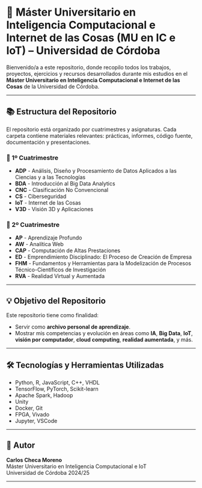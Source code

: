 # 📘 Máster Universitario en Inteligencia Computacional e Internet de las Cosas (MU en IC e IoT) – Universidad de Córdoba

Bienvenido/a a este repositorio, donde recopilo todos los trabajos, proyectos, ejercicios y recursos desarrollados durante mis estudios en el **Máster Universitario en Inteligencia Computacional e Internet de las Cosas** de la Universidad de Córdoba.

---

## 📚 Estructura del Repositorio

El repositorio está organizado por cuatrimestres y asignaturas. Cada carpeta contiene materiales relevantes: prácticas, informes, código fuente, documentación y presentaciones.

### 🔹 1º Cuatrimestre

- **ADP** - Análisis, Diseño y Procesamiento de Datos Aplicados a las Ciencias y a las Tecnologías  
- **BDA** - Introducción al Big Data Analytics  
- **CNC** - Clasificación No Convencional  
- **CS** - Ciberseguridad  
- **IoT** - Internet de las Cosas  
- **V3D** - Visión 3D y Aplicaciones  

### 🔹 2º Cuatrimestre

- **AP** - Aprendizaje Profundo  
- **AW** - Analítica Web  
- **CAP** - Computación de Altas Prestaciones  
- **ED** - Emprendimiento Disciplinado: El Proceso de Creación de Empresa  
- **FHM** - Fundamentos y Herramientas para la Modelización de Procesos Técnico-Científicos de Investigación  
- **RVA** - Realidad Virtual y Aumentada  

---

## 💡 Objetivo del Repositorio

Este repositorio tiene como finalidad:

- Servir como **archivo personal de aprendizaje**.
- Mostrar mis competencias y evolución en áreas como **IA**, **Big Data**, **IoT**, **visión por computador**, **cloud computing**, **realidad aumentada**, y más.

---

## 🛠 Tecnologías y Herramientas Utilizadas

- Python, R, JavaScript, C++, VHDL
- TensorFlow, PyTorch, Scikit-learn  
- Apache Spark, Hadoop  
- Unity  
- Docker, Git  
- FPGA, Vivado
- Jupyter, VSCode  

---

## 👤 Autor

**Carlos Checa Moreno**  
Máster Universitario en Inteligencia Computacional e IoT  
Universidad de Córdoba 2024/25

---

